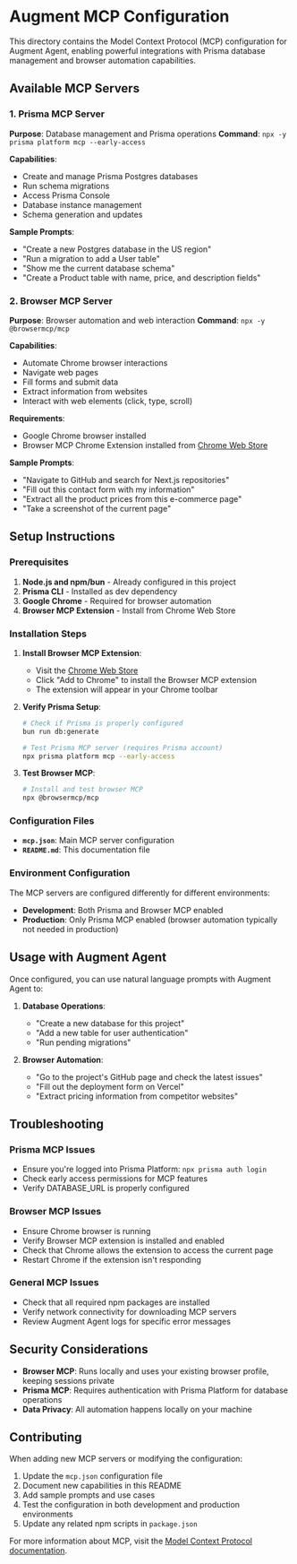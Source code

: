 # Augment MCP Configuration

This directory contains the Model Context Protocol (MCP) configuration for Augment Agent, enabling powerful integrations with Prisma database management and browser automation capabilities.

## Available MCP Servers

### 1. Prisma MCP Server
**Purpose**: Database management and Prisma operations
**Command**: `npx -y prisma platform mcp --early-access`

**Capabilities**:
- Create and manage Prisma Postgres databases
- Run schema migrations
- Access Prisma Console
- Database instance management
- Schema generation and updates

**Sample Prompts**:
- "Create a new Postgres database in the US region"
- "Run a migration to add a User table"
- "Show me the current database schema"
- "Create a Product table with name, price, and description fields"

### 2. Browser MCP Server
**Purpose**: Browser automation and web interaction
**Command**: `npx -y @browsermcp/mcp`

**Capabilities**:
- Automate Chrome browser interactions
- Navigate web pages
- Fill forms and submit data
- Extract information from websites
- Interact with web elements (click, type, scroll)

**Requirements**:
- Google Chrome browser installed
- Browser MCP Chrome Extension installed from [Chrome Web Store](https://chromewebstore.google.com/detail/browser-mcp-automate-your/bjfgambnhccakkhmkepdoekmckoijdlc)

**Sample Prompts**:
- "Navigate to GitHub and search for Next.js repositories"
- "Fill out this contact form with my information"
- "Extract all the product prices from this e-commerce page"
- "Take a screenshot of the current page"

## Setup Instructions

### Prerequisites
1. **Node.js and npm/bun** - Already configured in this project
2. **Prisma CLI** - Installed as dev dependency
3. **Google Chrome** - Required for browser automation
4. **Browser MCP Extension** - Install from Chrome Web Store

### Installation Steps

1. **Install Browser MCP Extension**:
   - Visit the [Chrome Web Store](https://chromewebstore.google.com/detail/browser-mcp-automate-your/bjfgambnhccakkhmkepdoekmckoijdlc)
   - Click "Add to Chrome" to install the Browser MCP extension
   - The extension will appear in your Chrome toolbar

2. **Verify Prisma Setup**:
   ```bash
   # Check if Prisma is properly configured
   bun run db:generate
   
   # Test Prisma MCP server (requires Prisma account)
   npx prisma platform mcp --early-access
   ```

3. **Test Browser MCP**:
   ```bash
   # Install and test browser MCP
   npx @browsermcp/mcp
   ```

### Configuration Files

- **`mcp.json`**: Main MCP server configuration
- **`README.md`**: This documentation file

### Environment Configuration

The MCP servers are configured differently for different environments:

- **Development**: Both Prisma and Browser MCP enabled
- **Production**: Only Prisma MCP enabled (browser automation typically not needed in production)

## Usage with Augment Agent

Once configured, you can use natural language prompts with Augment Agent to:

1. **Database Operations**:
   - "Create a new database for this project"
   - "Add a new table for user authentication"
   - "Run pending migrations"

2. **Browser Automation**:
   - "Go to the project's GitHub page and check the latest issues"
   - "Fill out the deployment form on Vercel"
   - "Extract pricing information from competitor websites"

## Troubleshooting

### Prisma MCP Issues
- Ensure you're logged into Prisma Platform: `npx prisma auth login`
- Check early access permissions for MCP features
- Verify DATABASE_URL is properly configured

### Browser MCP Issues
- Ensure Chrome browser is running
- Verify Browser MCP extension is installed and enabled
- Check that Chrome allows the extension to access the current page
- Restart Chrome if the extension isn't responding

### General MCP Issues
- Check that all required npm packages are installed
- Verify network connectivity for downloading MCP servers
- Review Augment Agent logs for specific error messages

## Security Considerations

- **Browser MCP**: Runs locally and uses your existing browser profile, keeping sessions private
- **Prisma MCP**: Requires authentication with Prisma Platform for database operations
- **Data Privacy**: All automation happens locally on your machine

## Contributing

When adding new MCP servers or modifying the configuration:

1. Update the `mcp.json` configuration file
2. Document new capabilities in this README
3. Add sample prompts and use cases
4. Test the configuration in both development and production environments
5. Update any related npm scripts in `package.json`

For more information about MCP, visit the [Model Context Protocol documentation](https://modelcontextprotocol.io/).
